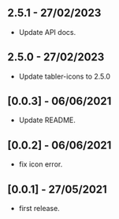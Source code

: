## 2.5.1 - 27/02/2023

* Update API docs.

## 2.5.0 - 27/02/2023

* Update tabler-icons to 2.5.0

## [0.0.3] - 06/06/2021

* Update README.

## [0.0.2] - 06/06/2021

* fix icon error.

## [0.0.1] - 27/05/2021

* first release.
